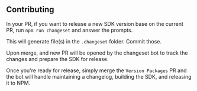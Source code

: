 ## Contributing

In your PR, if you want to release a new SDK version base on the current PR, run `npm run changeset` and answer the prompts.

This will generate file(s) in the `.changeset` folder. Commit those.

Upon merge, and new PR will be opened by the changeset bot to track the changes and prepare the SDK for release.

Once you're ready for release, simply merge the `Version Packages` PR and the bot will handle maintaining a changelog, building the SDK, and releasing it to NPM.
